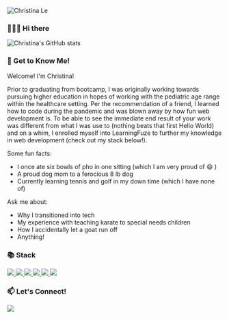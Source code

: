 ![Christina Le](https://user-images.githubusercontent.com/97194651/176343606-8ff435cd-f759-4005-a287-effbb4e3bc86.png)


### 🙋🏻‍♀️ Hi there 
![Christina's GitHub stats](https://github-readme-stats.vercel.app/api?username=ChristinaL24&show_icons=true&theme=gotham)

<!--
**ChristinaL24/ChristinaL24** is a ✨ _special_ ✨ repository because its `README.md` (this file) appears on your GitHub profile.
Here are some ideas to get you started:

- 👯 I’m looking to collaborate on ...
- 🤔 I’m looking for help with ...
- 💬 Ask me about ...
- 📫 How to reach me: ...
- 🌱 I’m currently learning ...
-->

### 📝 Get to Know Me!
Welcome! I'm Christina!

Prior to graduating from bootcamp, I was originally working towards pursuing higher education in hopes of working with the pediatric age range within the healthcare setting. Per the recommendation of a friend, I learned how to code during the pandemic and was blown away by how fun web development is. To be able to see the immediate end result of your work was different from what I was use to (nothing beats that first Hello World) and on a whim, I enrolled myself into LearningFuze to further my knowledge in web development (check out my stack below!).

Some fun facts: 
- I once ate six bowls of pho in one sitting (which I am very proud of 😄 )
- A proud dog mom to a ferocious 8 lb dog
- Currently learning tennis and golf in my down time (which I have none of)

Ask me about: 
- Why I transitioned into tech
- My experience with teaching karate to special needs children
- How I accidentally let a goat run off
- Anything!


### 📚 Stack

<div>
  <a href="https://developer.mozilla.org/en-US/docs/Web/CSS" target="_blank"> 
    <img src="https://img.shields.io/badge/CSS3-1572B6?style=for-the-badge&logo=css3&logoColor=white">
  </a>                                                                                                            
  <a href="https://www.w3.org/html/" target="_blank">
    <img src="https://img.shields.io/badge/HTML5-E34F26?style=for-the-badge&logo=html5&logoColor=white">
  </a>                                                                                                            
  <a href="https://developer.mozilla.org/en-US/docs/Web/JavaScript" target="_blank">
    <img src="https://img.shields.io/badge/JavaScript-323330?style=for-the-badge&logo=javascript&logoColor=F7DF1E">
  </a>
   <a href="https://nodejs.org" target="_blank">
    <img src="https://img.shields.io/badge/Node.js-339933?style=for-the-badge&logo=nodedotjs&logoColor=white">
  </a>                                                                                                                 
   <a href="https://www.postgresql.org" target="_blank">
    <img src="https://img.shields.io/badge/PostgreSQL-316192?style=for-the-badge&logo=postgresql&logoColor=white">
  </a>
    <a href="https://reactjs.org/" target="_blank">
      <img src="https://img.shields.io/badge/React-20232A?style=for-the-badge&logo=react&logoColor=61DAFB">
  </a>                                                                                                             
</div>

### 📫  Let's Connect! 
<a href="https://www.linkedin.com/in/christinatle24/" target="_blank"> 
    <img src="https://img.shields.io/badge/LinkedIn-1572B6?style=for-the-badge&logo=LinkedIn&logoColor=white">
  </a>    
